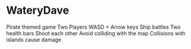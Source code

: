 # WateryDave

Pirate themed game
Two Players WASD + Arrow keys
Ship battles
Two health bars 
Shoot each other
Avoid colliding with the map
Collisions with islands cause damage 
